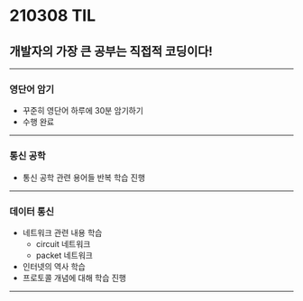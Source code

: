 # 210308 TIL
## 개발자의 가장 큰 공부는 직접적 코딩이다!
------------------------------------
### 영단어 암기
  * 꾸준히 영단어 하루에 30분 암기하기
  * 수행 완료
------------------------------
### 통신 공학
  * 통신 공학 관련 용어들 반복 학습 진행
-------------------------
### 데이터 통신
  * 네트워크 관련 내용 학습
      * circuit 네트워크
      * packet 네트워크
  * 인터넷의 역사 학습
  * 프로토콜 개념에 대해 학습 진행
-------------------------------
